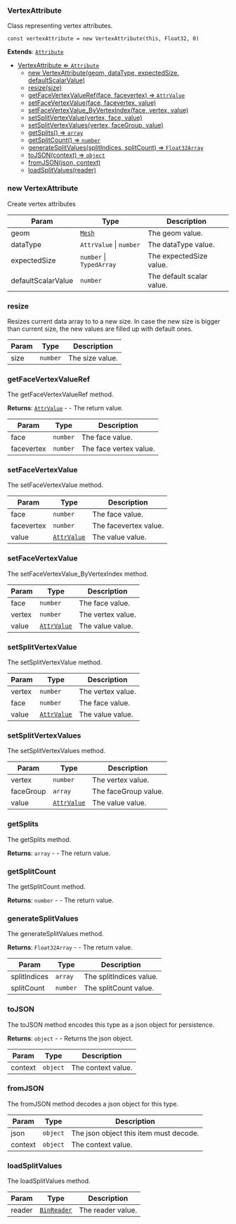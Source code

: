 <a name="VertexAttribute"></a>

### VertexAttribute 
Class representing vertex attributes.

```
const vertexAttribute = new VertexAttribute(this, Float32, 0)
```


**Extends**: <code>[Attribute](api/SceneTree\Geometry\Attribute.md)</code>  

* [VertexAttribute ⇐ <code>Attribute</code>](#VertexAttribute)
    * [new VertexAttribute(geom, dataType, expectedSize, defaultScalarValue)](#new-VertexAttribute)
    * [resize(size)](#resize)
    * [getFaceVertexValueRef(face, facevertex) ⇒ <code>AttrValue</code>](#getFaceVertexValueRef)
    * [setFaceVertexValue(face, facevertex, value)](#setFaceVertexValue)
    * [setFaceVertexValue_ByVertexIndex(face, vertex, value)](#setFaceVertexValue_ByVertexIndex)
    * [setSplitVertexValue(vertex, face, value)](#setSplitVertexValue)
    * [setSplitVertexValues(vertex, faceGroup, value)](#setSplitVertexValues)
    * [getSplits() ⇒ <code>array</code>](#getSplits)
    * [getSplitCount() ⇒ <code>number</code>](#getSplitCount)
    * [generateSplitValues(splitIndices, splitCount) ⇒ <code>Float32Array</code>](#generateSplitValues)
    * [toJSON(context) ⇒ <code>object</code>](#toJSON)
    * [fromJSON(json, context)](#fromJSON)
    * [loadSplitValues(reader)](#loadSplitValues)

<a name="new_VertexAttribute_new"></a>

### new VertexAttribute
Create vertex attributes


| Param | Type | Description |
| --- | --- | --- |
| geom | <code>[Mesh](api/SceneTree\Geometry\Mesh.md)</code> | The geom value. |
| dataType | <code>AttrValue</code> \| <code>number</code> | The dataType value. |
| expectedSize | <code>number</code> \| <code>TypedArray</code> | The expectedSize value. |
| defaultScalarValue | <code>number</code> | The default scalar value. |

<a name="VertexAttribute+resize"></a>

### resize
Resizes current data array to to a new size.
In case the new size is bigger than current size, the new values are filled up with default ones.



| Param | Type | Description |
| --- | --- | --- |
| size | <code>number</code> | The size value. |

<a name="VertexAttribute+getFaceVertexValueRef"></a>

### getFaceVertexValueRef
The getFaceVertexValueRef method.


**Returns**: <code>[AttrValue](api/Math\AttrValue.md)</code> - - The return value.  

| Param | Type | Description |
| --- | --- | --- |
| face | <code>number</code> | The face value. |
| facevertex | <code>number</code> | The face vertex value. |

<a name="VertexAttribute+setFaceVertexValue"></a>

### setFaceVertexValue
The setFaceVertexValue method.



| Param | Type | Description |
| --- | --- | --- |
| face | <code>number</code> | The face value. |
| facevertex | <code>number</code> | The facevertex value. |
| value | <code>[AttrValue](api/Math\AttrValue.md)</code> | The value value. |

<a name="VertexAttribute+setFaceVertexValue_ByVertexIndex"></a>

### setFaceVertexValue
The setFaceVertexValue_ByVertexIndex method.



| Param | Type | Description |
| --- | --- | --- |
| face | <code>number</code> | The face value. |
| vertex | <code>number</code> | The vertex value. |
| value | <code>[AttrValue](api/Math\AttrValue.md)</code> | The value value. |

<a name="VertexAttribute+setSplitVertexValue"></a>

### setSplitVertexValue
The setSplitVertexValue method.



| Param | Type | Description |
| --- | --- | --- |
| vertex | <code>number</code> | The vertex value. |
| face | <code>number</code> | The face value. |
| value | <code>[AttrValue](api/Math\AttrValue.md)</code> | The value value. |

<a name="VertexAttribute+setSplitVertexValues"></a>

### setSplitVertexValues
The setSplitVertexValues method.



| Param | Type | Description |
| --- | --- | --- |
| vertex | <code>number</code> | The vertex value. |
| faceGroup | <code>array</code> | The faceGroup value. |
| value | <code>[AttrValue](api/Math\AttrValue.md)</code> | The value value. |

<a name="VertexAttribute+getSplits"></a>

### getSplits
The getSplits method.


**Returns**: <code>array</code> - - The return value.  
<a name="VertexAttribute+getSplitCount"></a>

### getSplitCount
The getSplitCount method.


**Returns**: <code>number</code> - - The return value.  
<a name="VertexAttribute+generateSplitValues"></a>

### generateSplitValues
The generateSplitValues method.


**Returns**: <code>Float32Array</code> - - The return value.  

| Param | Type | Description |
| --- | --- | --- |
| splitIndices | <code>array</code> | The splitIndices value. |
| splitCount | <code>number</code> | The splitCount value. |

<a name="VertexAttribute+toJSON"></a>

### toJSON
The toJSON method encodes this type as a json object for persistence.


**Returns**: <code>object</code> - - Returns the json object.  

| Param | Type | Description |
| --- | --- | --- |
| context | <code>object</code> | The context value. |

<a name="VertexAttribute+fromJSON"></a>

### fromJSON
The fromJSON method decodes a json object for this type.



| Param | Type | Description |
| --- | --- | --- |
| json | <code>object</code> | The json object this item must decode. |
| context | <code>object</code> | The context value. |

<a name="VertexAttribute+loadSplitValues"></a>

### loadSplitValues
The loadSplitValues method.



| Param | Type | Description |
| --- | --- | --- |
| reader | <code>[BinReader](api/SceneTree\BinReader.md)</code> | The reader value. |


